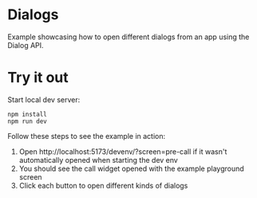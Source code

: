 # Dialogs

Example showcasing how to open different dialogs from an app using the Dialog API.

# Try it out

Start local dev server:

```
npm install
npm run dev
```

Follow these steps to see the example in action:

1. Open http://localhost:5173/devenv/?screen=pre-call if it wasn't automatically opened when starting the dev env
2. You should see the call widget opened with the example playground screen
3. Click each button to open different kinds of dialogs
